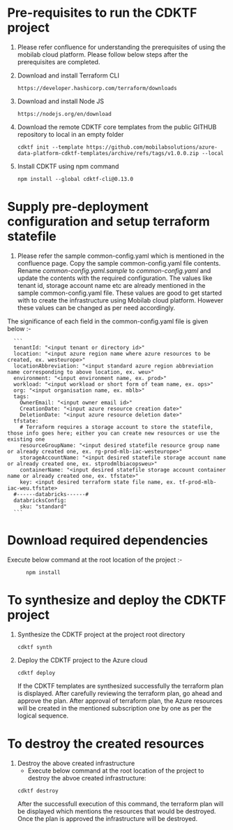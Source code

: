 # Pre-requisites to run the CDKTF project

1. Please refer confluence for understanding the prerequisites of using the mobilab cloud platform. Please follow below steps after the prerequisites are completed.

2. Download and install Terraform CLI
      ```
      https://developer.hashicorp.com/terraform/downloads
      ``` 
3. Download and install Node JS
      ```
      https://nodejs.org/en/download
      ``` 
4. Download the remote CDKTF core templates from the public GITHUB repository to local in an empty folder
      ```
      cdktf init --template https://github.com/mobilabsolutions/azure-data-platform-cdktf-templates/archive/refs/tags/v1.0.0.zip --local
      ```
5. Install CDKTF using npm command
      ```
      npm install --global cdktf-cli@0.13.0
      ```
  
# Supply pre-deployment configuration and setup terraform statefile

1. Please refer the sample common-config.yaml which is mentioned in the confluence page. Copy the sample common-config.yaml file contents. Rename *common-config.yaml.sample* to *common-config.yaml* and update the contents with the required configuration. The values like tenant id, storage account name etc are already mentioned in the sample common-config.yaml file. These values are good to get started with to create the infrastructure using Mobilab cloud platform. However these values can be changed as per need accordingly.

The significance of each field in the common-config.yaml file is given below :- 
  
      ```
      tenantId: "<input tenant or directory id>"
      location: "<input azure region name where azure resources to be created, ex. westeurope>"
      locationAbbreviation: "<input standard azure region abbreviation name corresponding to above location, ex. weu>"
      environment: "<input environment name, ex. prod>"
      workload: "<input workload or short form of team name, ex. ops>"
      org: "<input organisation name, ex. mblb>"
      tags:
        OwnerEmail: "<input owner email id>"
        CreationDate: "<input azure resource creation date>"
        DeletionDate: "<input azure resource deletion date>"
      tfstate:
        # Terraform requires a storage account to store the statefile, those info goes here; either you can create new resources or use the existing one
        resourceGroupName: "<input desired statefile resource group name or already created one, ex. rg-prod-mlb-iac-westeurope>"
        storageAccountName: "<input desired statefile storage account name or already created one, ex. stprodmlbiacopsweu>"
        containerName: "<input desired statefile storage account container name or already created one, ex. tfstate>"
        key: <input desired terraform state file name, ex. tf-prod-mlb-iac-weu.tfstate>
      #------databricks------#
      databricksConfig:
        sku: "standard"
      ```
      
# Download required dependencies

Execute below command at the root location of the project :- 

```
      npm install
```

# To synthesize and deploy the CDKTF project

  1) Synthesize the CDKTF project at the project root directory
      ```
      cdktf synth
      ```
  2) Deploy the CDKTF project to the Azure cloud
      ```
      cdktf deploy
      ```
      If the CDKTF templates are synthesized successfully the terraform plan is displayed.
      After carefully reviewing the terraform plan, go ahead and approve the plan.
      After approval of terraform plan, the Azure resources will be created in the mentioned
      subscription one by one as per the logical sequence.

# To destroy the created resources
  1) Destroy the above created infrastructure
     - Execute below command at the root location of the project to destroy the abvoe created infrastructure:
      ```
      cdktf destroy
      ```
     After the successfull execution of this command, the terraform plan will be displayed which mentions 
     the resources that would be destroyed. Once the plan is approved the infrastructure will be destroyed.
